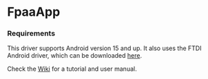# FpaaApp

### Requirements

This driver supports Android version 15 and up. It also uses the FTDI Android driver, which can be downloaded [here](http://www.ftdichip.com/Android.htm).

Check the [Wiki](https://github.com/codekansas/FpaaApp/wiki) for a tutorial and user manual.
